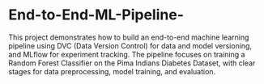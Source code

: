 # End-to-End-ML-Pipeline-
This project demonstrates how to build an end-to-end machine learning pipeline using DVC (Data Version Control) for data and model versioning, and MLflow for experiment tracking. The pipeline focuses on training a Random Forest Classifier on the Pima Indians Diabetes Dataset, with clear stages for data preprocessing, model training, and evaluation.
